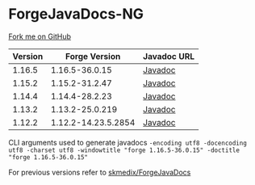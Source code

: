 # ForgeJavaDocs-NG
[Fork me on GitHub](https://github.com/Nekoyue/ForgeJavaDocs-NG)

| Version | Forge Version       | Javadoc URL |
| ------- | ------------------- | ----------- |
| 1.16.5  | 1.16.5-36.0.15      | [Javadoc](https://nekoyue.github.io/ForgeJavaDocs-NG/javadoc/1.16.5/)   |
| 1.15.2  | 1.15.2-31.2.47      | [Javadoc](https://nekoyue.github.io/ForgeJavaDocs-NG/javadoc/1.15.2/) |
| 1.14.4  | 1.14.4-28.2.23      | [Javadoc](https://nekoyue.github.io/ForgeJavaDocs-NG/javadoc/1.14.4/) |
| 1.13.2  | 1.13.2-25.0.219     | [Javadoc](https://nekoyue.github.io/ForgeJavaDocs-NG/javadoc/1.13.2/) |
| 1.12.2  | 1.12.2-14.23.5.2854 | [Javadoc](https://nekoyue.github.io/ForgeJavaDocs-NG/javadoc/1.12.2/) |

CLI arguments used to generate javadocs `-encoding utf8 -docencoding utf8 -charset utf8 -windowtitle "forge 1.16.5-36.0.15" -doctitle "forge 1.16.5-36.0.15"`

For previous versions refer to [skmedix/ForgeJavaDocs](https://skmedix.github.io/ForgeJavaDocs/)
